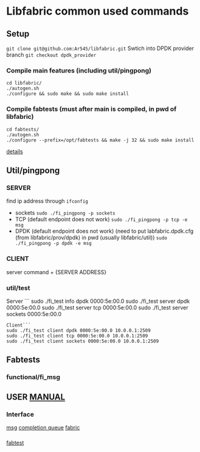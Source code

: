 # Libfabric common used commands
## Setup
 `git clone git@github.com:Ar545/libfabric.git`
 Swtich into DPDK provider branch
 `git checkout dpdk_provider`
### Compile main features (including util/pingpong)
```
cd libfabric/
./autogen.sh 
./configure && sudo make && sudo make install
```
### Compile fabtests (must after main is compiled, in pwd of libfabric)
```
cd fabtests/
./autogen.sh
./configure --prefix=/opt/fabtests && make -j 32 && sudo make install
```
[details](https://github.com/ofiwg/libfabric/tree/main/fabtests)

## Util/pingpong
### SERVER
find ip address through `ifconfig`
- sockets
`sudo ./fi_pingpong -p sockets`
- TCP (default endpoint does not work)
`sudo ./fi_pingpong -p tcp -e msg`
- DPDK (default endpoint does not work) (need to put labfabric.dpdk.cfg (from libfabric/prov/dpdk) in pwd (usually libfabric/util))
`sudo ./fi_pingpong -p dpdk -e msg`

### CLIENT
server command + {SERVER ADDRESS}

### util/test
Server ```
   sudo ./fi_test info dpdk 0000:5e:00.0
   sudo ./fi_test server dpdk 0000:5e:00.0
   sudo ./fi_test server tcp 0000:5e:00.0
   sudo ./fi_test server sockets 0000:5e:00.0
   ```
Client```
   sudo ./fi_test client dpdk 0000:5e:00.0 10.0.0.1:2509
   sudo ./fi_test client tcp 0000:5e:00.0 10.0.0.1:2509
   sudo ./fi_test client sockets 0000:5e:00.0 10.0.0.1:2509
   ```


## Fabtests
### functional/fi_msg


## USER [MANUAL](https://ofiwg.github.io/libfabric/v1.18.0/man/)
### Interface
[msg](https://ofiwg.github.io/libfabric/v1.18.0/man/fi_msg.3.html)
[completion queue](https://ofiwg.github.io/libfabric/v1.18.0/man/fi_cq.3.html)
[fabric](https://ofiwg.github.io/libfabric/v1.18.0/man/fi_fabric.3.html)

###
[fabtest](https://ofiwg.github.io/libfabric/v1.18.0/man/fabtests.7.html)
